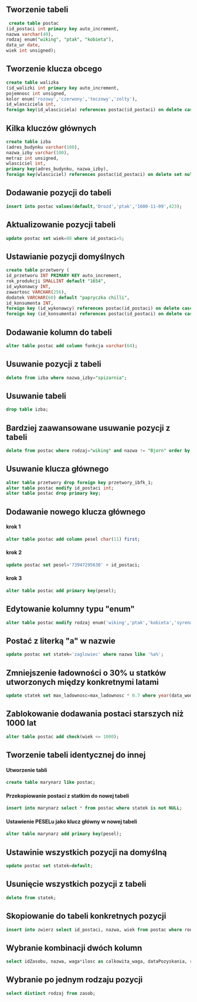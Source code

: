 ## Tworzenie tabeli
```sql
 create table postac
(id_postaci int primary key auto_increment, 
nazwa varchar(40), 
rodzaj enum("wiking", "ptak", "kobieta"), 
data_ur date, 
wiek int unsigned);
```

## Tworzenie klucza obcego
```sql
create table walizka
(id_walizki int primary key auto_increment,
pojemnosc int unsigned,
kolor enum('rozowy','czerwony','teczowy','zolty'),
id_wlasciciela int,
foreign key(id_wlasciciela) references postac(id_postaci) on delete cascade);
```
## Kilka kluczów głównych
```sql
create table izba
(adres_budynku varchar(100),
nazwa_izby varchar(100),
metraz int unsigned,
wlasciciel int,
primary key(adres_budynku, nazwa_izby),
foreign key(wlasciciel) references postac(id_postaci) on delete set null);
```
## Dodawanie pozycji do tabeli
```sql
insert into postac values(default,'Drozd','ptak','1600-11-09',423);
```
## Aktualizowanie pozycji tabeli
```sql
update postac set wiek=88 where id_postaci=5;
```
## Ustawianie pozycji domyślnych
```sql
create table przetwory (
id_przetworu INT PRIMARY KEY auto_increment, 
rok_produkcji SMALLINT default "1654", 
id_wykonawcy INT, 
zawartosc VARCHAR(256), 
dodatek VARCHAR(60) default "papryczka chilli",
id_konsumenta INT, 
foreign key (id_wykonawcy) references postac(id_postaci) on delete cascade, 
foreign key (id_konsumenta) references postac(id_postaci) on delete cascade);
```
## Dodawanie kolumn do tabeli
```sql
alter table postac add column funkcja varchar(64);
```
## Usuwanie pozycji z tabeli
```sql
delete from izba where nazwa_izby="spizarnia";
```
## Usuwanie tabeli
```sql
drop table izba;
```
## Bardziej zaawansowane usuwanie pozycji z tabeli
```sql
delete from postac where rodzaj="wiking" and nazwa != "Bjorn" order by data_ur asc limit 2;
```

## Usuwanie klucza głównego
```sql
alter table przetwory drop foreign key przetwory_ibfk_1;
alter table postac modify id_postaci int;
alter table postac drop primary key;
```
## Dodawanie nowego klucza głównego
#### krok 1
```sql
alter table postac add column pesel char(11) first;
```
#### krok 2
```sql
update postac set pesel='73947295630' + id_postaci;
```
#### krok 3
```sql
alter table postac add primary key(pesel);
```

## Edytowanie kolumny typu "enum"
```sql
alter table postac modify rodzaj enum('wiking','ptak','kobieta','syrena');
```
## Postać z literką "a" w nazwie
```sql
update postac set statek='zaglowiec' where nazwa like '%a%';
```
## Zmniejszenie ładowności o 30% u statków utworzonych między konkretnymi latami 
```sql
update statek set max_ladownosc=max_ladownosc * 0.7 where year(data_wodowania) between 1901 and 2000;
```
## Zablokowanie dodawania postaci starszych niż 1000 lat
```sql
alter table postac add check(wiek <= 1000);
```
## Tworzenie tabeli identycznej do innej
#### Utworzenie tabli
```sql
create table marynarz like postac;
```
#### Przekopiowanie postaci z statkim do nowej tabeli
```sql
insert into marynarz select * from postac where statek is not NULL;
```
#### Ustawienie PESELu jako klucz główny w nowej tabeli
```sql
alter table marynarz add primary key(pesel);
```
## Ustawinie wszystkich pozycji na domyślną
```sql
update postac set statek=default;
```
## Usunięcie wszystkich pozycji z tabeli
```sql
delete from statek;
```
## Skopiowanie do tabeli konkretnych pozycji
```sql
insert into zwierz select id_postaci, nazwa, wiek from postac where rodzaj='ptak' or rodzaj='syrena' or rodzaj='waz';
```
## Wybranie kombinacji dwóch kolumn
```sql
select idZasobu, nazwa, waga*ilosc as calkowita_waga, dataPozyskania, rodzaj from zasob;
```
## Wybranie po jednym rodzaju pozycji
```sql
select distinct rodzaj from zasob;
```
